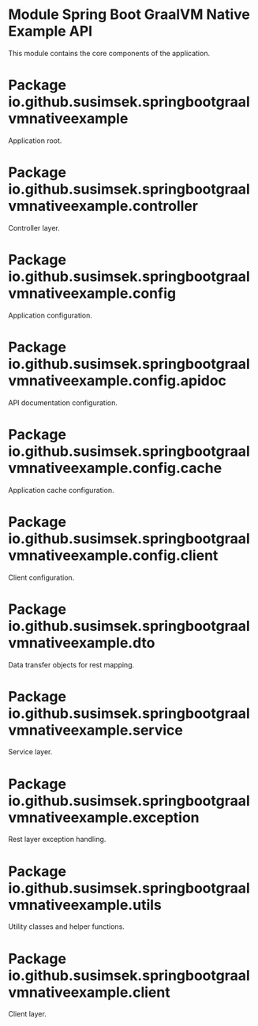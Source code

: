 # Module Spring Boot GraalVM Native Example API

This module contains the core components of the application.

# Package io.github.susimsek.springbootgraalvmnativeexample

Application root.

# Package io.github.susimsek.springbootgraalvmnativeexample.controller

Controller layer.

# Package io.github.susimsek.springbootgraalvmnativeexample.config

Application configuration.

# Package io.github.susimsek.springbootgraalvmnativeexample.config.apidoc

API documentation configuration.

# Package io.github.susimsek.springbootgraalvmnativeexample.config.cache

Application cache configuration.

# Package io.github.susimsek.springbootgraalvmnativeexample.config.client

Client configuration.

# Package io.github.susimsek.springbootgraalvmnativeexample.dto

Data transfer objects for rest mapping.

# Package io.github.susimsek.springbootgraalvmnativeexample.service

Service layer.

# Package io.github.susimsek.springbootgraalvmnativeexample.exception

Rest layer exception handling.

# Package io.github.susimsek.springbootgraalvmnativeexample.utils

Utility classes and helper functions.

# Package io.github.susimsek.springbootgraalvmnativeexample.client

Client layer.

